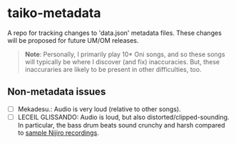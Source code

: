 # taiko-metadata

A repo for tracking changes to 'data.json' metadata files. These changes will be proposed for future UM/OM releases.

> **Note**: Personally, I primarily play 10* Oni songs, and so these songs will typically be where I discover (and fix) inaccuracies. But, these inaccuraries are likely to be present in other difficulties, too.

## Non-metadata issues

- [ ] Mekadesu.: Audio is very loud (relative to other songs).
- [ ] LECEIL GLISSANDO: Audio is loud, but also distorted/clipped-sounding. In particular, the bass drum beats sound crunchy and harsh compared to [sample Nijiro recordings](https://www.youtube.com/watch?v=VK4NJGqOFbk).
